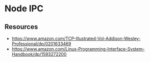 # Node IPC

## Resources

- https://www.amazon.com/TCP-Illustrated-Vol-Addison-Wesley-Professional/dp/0201633469
- https://www.amazon.com/Linux-Programming-Interface-System-Handbook/dp/1593272200


